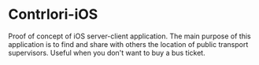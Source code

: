# Contrlori-iOS
Proof of concept of iOS server-client application. The main purpose of this application is to find and share with others the location of public transport supervisors. Useful when you don't want to buy a bus ticket.
 
